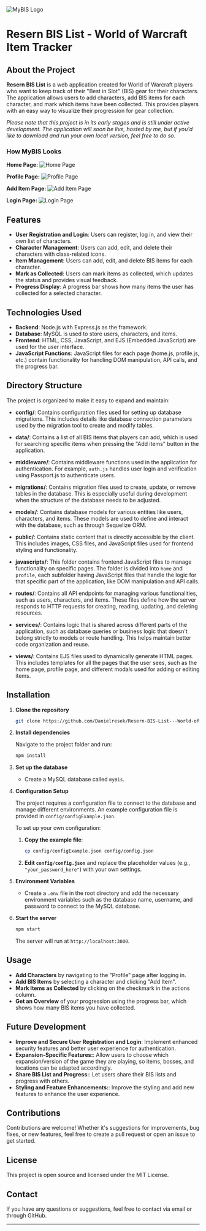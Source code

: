 ![MyBIS Logo](public/images/logo.png)

# Resern BIS List - World of Warcraft Item Tracker

## About the Project

**Resern BIS List** is a web application created for World of Warcraft players who want to keep track of their "Best in Slot" (BIS) gear for their characters. The application allows users to add characters, add BIS items for each character, and mark which items have been collected. This provides players with an easy way to visualize their progression for gear collection.

_Please note that this project is in its early stages and is still under active development. The application will soon be live, hosted by me, but if you'd like to download and run your own local version, feel free to do so._

### How MyBIS Looks

**Home Page:**
![Home Page](public/images/home_screenshot.png)

**Profile Page:**
![Profile Page](public/images/profile_screenshot.png)

**Add Item Page:**
![Add Item Page](public/images/addItem_screenshot.png)

**Login Page:**
![Login Page](public/images/login_screenshot.png)

## Features

- **User Registration and Login**: Users can register, log in, and view their own list of characters.
- **Character Management**: Users can add, edit, and delete their characters with class-related icons.
- **Item Management**: Users can add, edit, and delete BIS items for each character.
- **Mark as Collected**: Users can mark items as collected, which updates the status and provides visual feedback.
- **Progress Display**: A progress bar shows how many items the user has collected for a selected character.

## Technologies Used

- **Backend**: Node.js with Express.js as the framework.
- **Database**: MySQL is used to store users, characters, and items.
- **Frontend**: HTML, CSS, JavaScript, and EJS (Embedded JavaScript) are used for the user interface.
- **JavaScript Functions**: JavaScript files for each page (home.js, profile.js, etc.) contain functionality for handling DOM manipulation, API calls, and the progress bar.

## Directory Structure

The project is organized to make it easy to expand and maintain:

- **config/**: Contains configuration files used for setting up database migrations. This includes details like database connection parameters used by the migration tool to create and modify tables.

- **data/**: Contains a list of all BIS items that players can add, which is used for searching specific items when pressing the "Add items" button in the application.

- **middleware/**: Contains middleware functions used in the application for authentication. For example, `auth.js` handles user login and verification using Passport.js to authenticate users.

- **migrations/**: Contains migration files used to create, update, or remove tables in the database. This is especially useful during development when the structure of the database needs to be adjusted.

- **models/**: Contains database models for various entities like users, characters, and items. These models are used to define and interact with the database, such as through Sequelize ORM.

- **public/**: Contains static content that is directly accessible by the client. This includes images, CSS files, and JavaScript files used for frontend styling and functionality.

- **javascripts/**: This folder contains frontend JavaScript files to manage functionality on specific pages. The folder is divided into `home` and `profile`, each subfolder having JavaScript files that handle the logic for that specific part of the application, like DOM manipulation and API calls.

- **routes/**: Contains all API endpoints for managing various functionalities, such as users, characters, and items. These files define how the server responds to HTTP requests for creating, reading, updating, and deleting resources.

- **services/**: Contains logic that is shared across different parts of the application, such as database queries or business logic that doesn't belong strictly to models or route handling. This helps maintain better code organization and reuse.

- **views/**: Contains EJS files used to dynamically generate HTML pages. This includes templates for all the pages that the user sees, such as the home page, profile page, and different modals used for adding or editing items.

## Installation

1. **Clone the repository**

   ```bash
   git clone https://github.com/Danielresek/Resern-BIS-List---World-of-Warcraft-Item-Tracker
   ```

2. **Install dependencies**

   Navigate to the project folder and run:

   ```bash
   npm install
   ```

3. **Set up the database**

   - Create a MySQL database called `myBis`.

4. **Configuration Setup**

   The project requires a configuration file to connect to the database and manage different environments. An example configuration file is provided in `config/configExample.json`.

   To set up your own configuration:

   1. **Copy the example file**:

      ```bash
      cp config/configExample.json config/config.json
      ```

   2. **Edit `config/config.json`** and replace the placeholder values (e.g., `"your_password_here"`) with your own settings.

5. **Environment Variables**

   - Create a `.env` file in the root directory and add the necessary environment variables such as the database name, username, and password to connect to the MySQL database.

6. **Start the server**

   ```bash
   npm start
   ```

   The server will run at `http://localhost:3000`.

## Usage

- **Add Characters** by navigating to the "Profile" page after logging in.
- **Add BIS Items** by selecting a character and clicking "Add Item".
- **Mark Items as Collected** by clicking on the checkmark in the actions column.
- **Get an Overview** of your progression using the progress bar, which shows how many BIS items you have collected.

## Future Development

- **Improve and Secure User Registration and Login**: Implement enhanced security features and better user experience for authentication.
- **Expansion-Specific Features:**: Allow users to choose which expansion/version of the game they are playing, so items, bosses, and locations can be adapted accordingly.
- **Share BIS List and Progress:**: Let users share their BIS lists and progress with others.
- **Styling and Feature Enhancements:**: Improve the styling and add new features to enhance the user experience.

## Contributions

Contributions are welcome! Whether it's suggestions for improvements, bug fixes, or new features, feel free to create a pull request or open an issue to get started.

## License

This project is open source and licensed under the MIT License.

## Contact

If you have any questions or suggestions, feel free to contact via email or through GitHub.

---
